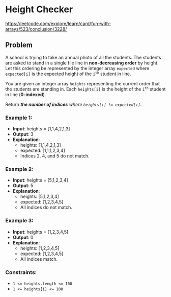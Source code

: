# Height Checker

https://leetcode.com/explore/learn/card/fun-with-arrays/523/conclusion/3228/

## Problem

A school is trying to take an annual photo of all the students. The students are asked to stand in a single file line in **non-decreasing order** by height. Let this ordering be represented by the integer array `expected` where `expected[i]` is the expected height of the <code>i<sup>th</sup></code> student in line. <br />

You are given an integer array `heights` representing the current order that the students are standing in. Each `heights[i]` is the height of the <code>i<sup>th</sup></code> student in line (**0-indexed**). <br />

Return _**the number of indices** where `heights[i] != expected[i]`_.

### Example 1:

- **Input**: heights = [1,1,4,2,1,3]
- **Output**: 3
- **Explanation**:
  - heights: [1,1,4,2,1,3]
  - expected: [1,1,1,2,3,4]
  - Indices 2, 4, and 5 do not match.

### Example 2:

- **Input**: heights = [5,1,2,3,4]
- **Output**: 5
- **Explanation**:
  - heights: [5,1,2,3,4]
  - expected: [1,2,3,4,5]
  - All indices do not match.

### Example 3:

- **Input**: heights = [1,2,3,4,5]
- **Output**: 0
- **Explanation**:
  - heights: [1,2,3,4,5]
  - expected: [1,2,3,4,5]
  - All indices match.

### Constraints:

- `1 <= heights.length <= 100`
- `1 <= heights[i] <= 100`

